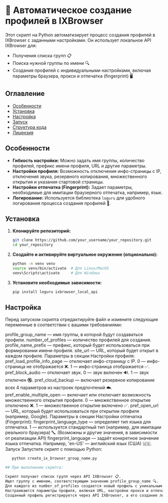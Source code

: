 # 🚀 Автоматическое создание профилей в IXBrowser

Этот скрипт на Python автоматизирует процесс создания профилей в IXBrowser с заданными настройками. Он использует локальное API IXBrowser для:
- Получения списка групп 📋
- Поиска нужной группы по имени 🔍
- Создания профилей с индивидуальными настройками, включая параметры браузера, прокси и отпечатка (fingerprint) 🖥️

## Оглавление

- [Особенности](#особенности)
- [Установка](#установка)
- [Настройка](#настройка)
- [Запуск](#запуск)
- [Структура кода](#структура-кода)
- [Лицензия](#лицензия)

## Особенности

- **Гибкость настройки:** Можно задать имя группы, количество профилей, префикс имени профиля, URL и другие параметры.
- **Настройки профиля:** Возможность отключения инфо-страницы с IP, отключения звука, резервного копирования, множественного открытия и указания стартовой страницы.
- **Настройки отпечатка (Fingerprint):** Задает параметры, необходимые для имитации браузерного отпечатка, например, язык.
- **Логирование:** Используется библиотека `loguru` для удобного логирования процесса создания профилей 📜.

## Установка

1. **Клонируйте репозиторий:**

   ```bash
   git clone https://github.com/your_username/your_repository.git
   cd your_repository

2. **Создайте и активируйте виртуальное окружение (опционально):**

   ```bash
   python -m venv venv
   source venv/bin/activate  # Для Linux/MacOS
   venv\Scripts\activate     # Для Windows

3. **Установите необходимые зависимости:**

   ```bash
   pip install loguru ixbrowser_local_api

## Настройка
Перед запуском скрипта отредактируйте файл и измените следующие переменные в соответствии с вашими требованиями:

profile_group_name — имя группы, в которой будут создаваться профили.
number_of_profiles — количество профилей для создания.
profile_name_prefix — префикс, который будет использоваться при формировании имени профиля.
site_url — URL, который будет открыт в каждом профиле.
Параметры в секции Настройки профиля:
pref_load_profile_info_page — отключает инфо-страницу с IP.
0 — инфо-страница не отображается ❌.
1 — инфо-страница отображается ✅.
pref_block_audio — отключает звук.
0 — звук включен 🔊.
1 — звук отключен 🔇.
pref_cloud_backup — включает резервное копирование всех 4 параметров из настроек предпочтений ☁️.
pref_enable_multiple_open — включает или отключает возможность множественного открытия профиля.
0 — множественное открытие отключено ❌.
1 — множественное открытие включено ✅.
pref_open_url — URL, который будет использоваться при открытии профиля (например, Google).
Параметры в секции Настройки отпечатка (Fingerprint):
fingerprint_language_type — определяет тип языка для отпечатка.
1 — используется стандартный тип (например, для имитации реального браузера) 🔤.
(Возможны и другие значения, в зависимости от реализации API)
fingerprint_language — задаёт конкретное значение языка отпечатка.
Например, 'en-US' — английский язык (США) 🇺🇸.
Запуск
Запустите скрипт с помощью Python:

   ```bash
      python create_ix_browser_group_name.py

## При выполнении скрипта:

Скрипт получает список групп через API IXBrowser 📋.
Ищет группу с именем, соответствующим значению profile_group_name 🔍.
Для каждого из number_of_profiles создается новый профиль с уникальным именем (с добавлением порядкового номера и текущей даты/времени) 🆕.
Настраиваются параметры профиля, включая URL, настройки прокси и отпечатка.
Созданный профиль регистрируется через API IXBrowser, а его создание логируется с помощью loguru 📜.
